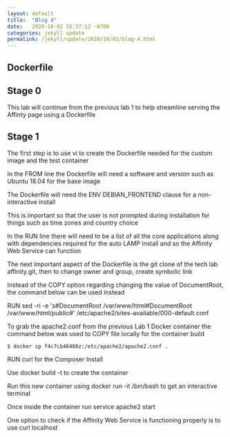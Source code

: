 ```yaml
---
layout: default
title:  "Blog 4"
date:   2020-10-02 15:37:12 -0700
categories: jekyll update
permalink: /jekyll/update/2020/10/02/blog-4.html
---
```


## Dockerfile

## Stage 0

This lab will continue from the previous lab 1 to help streamline serving the Affinty page using a Dockerfile


## Stage 1

The first step is to use vi to create the Dockerfile needed for the custom image and the test container

In the FROM line the Dockerfile will need a software and version such as Ubuntu 18.04 for the base image

The Dockerfile will need the ENV DEBIAN_FRONTEND clause for a non-interactive install 

This is important so that the user is not prompted during installation for things such as time zones and country choice 

In the RUN line there will need to be a list of all the core applications along with dependencies required for the auto LAMP install and so the Affinity Web Service can function

The next important aspect of the Dockerfile is the git clone of the tech lab affinity.git, then to change owner and group, create symbolic link

Instead of the COPY option regarding changing the value of DocumentRoot, the command below can be used instead 

RUN sed -ri -e 's#DocumentRoot /var/www/html#DocumentRoot /var/www/html/public#' /etc/apache2/sites-available/000-default.conf 

To grab the apache2.conf from the previous Lab 1 Docker container the command below was used to COPY  file locally for the container build 

`$ docker cp f4c7cb46480z:/etc/apache2/apache2.conf .`

RUN curl for the Composer Install 

Use docker build -t to create the container 

Run this new container using docker run -it  /bin/bash to get an interactive terminal 

Once inside the container run service apache2 start 

One option to check if the Affinity Web Service is functioning properly is to use curl localhost 




